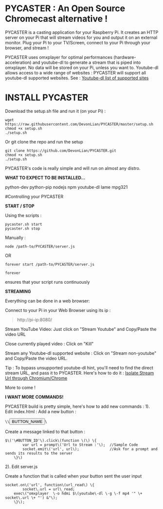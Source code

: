 # PYCASTER : An Open Source Chromecast alternative !

PYCASTER is a casting application for your Raspberry Pi. It creates an HTTP server on your Pi that will stream videos for you and output it on an external monitor. Plug your Pi to your TV/Screen, connect to your Pi through your browser, and stream !

PYCASTER uses omxplayer for optimal performances (hardware-acceleration) and youtube-dl to generate a stream that is piped into omxplayer. No data will be stored on your Pi, unless you want to.
Youtube-dl allows access to a wide range of websites : PYCASTER will support all youtube-dl supported websites. See : <a href="https://rg3.github.io/youtube-dl/supportedsites.html">Youtube-dl list of supported sites</a>

# INSTALL PYCASTER

Download the setup.sh file and run it (on your Pi) :

<pre><code>wget https://raw.githubusercontent.com/DevonLian/PYCASTER/master/setup.sh
chmod +x setup.sh
./setup.sh</code></pre>

Or git clone the repo and run the setup
<pre><code>git clone https://github.com/DevonLian/PYCASTER.git
chmod +x setup.sh
./setup.sh</code></pre>

PYCASTER's code is really simple and will run on almost any distro.

<b>WHAT TO EXPECT TO BE INSTALLED...</b>

python-dev python-pip nodejs npm youtube-dl lame mpg321


#Controlling your PYCASTER

<b>START / STOP </b>

Using the scripts :

<pre><code>pycaster.sh start
pycaster.sh stop</code></pre>

Manually :

<pre><code>node /path-to/PYCASTER/server.js</code></pre>

OR

<pre><code>forever start /path-to/PYCASTER/server.js</code></pre>

<pre><code>forever</code></pre> ensures that your script runs continuously

<b> STREAMING </b>

Everything can be done in a web browser:

Connect to your Pi in your Web Browser using its ip :
<blockquote>http://pi-ip:8080/</blockquote>

Stream YouTube Video: 
Just click on "Stream Youtube" and Copy/Paste the video URL

Close currently played video : 
Click on "Kill"

Stream any Youtube-dl supported website : 
Click on "Stream non-youtube" and Copy/Paste the video URL.

Tip : 
To bypass unsupported youtube-dl hint, you'll need to find the direct stream URL, and pass it to PYCASTER. 
Here's how to do it :
<a href="https://gist.github.com/flyswatter/7357098">Isolate Stream Url through Chromium/Chrome</a>

More to come !

<b>I WANT MORE COMMANDS!</b>

PYCASTER build is pretty simple, here's how to add new commands :
1). Edit index.html : 
Add a new button : 
<pre><code>\<p\>\<input type="button" value="BUTTON_NAME" id="BUTTON_ID" />\</p\></pre></code>

Create a message linked to that button :
<pre><code>$\('\#BUTTON_ID'\).click\(function \(\) \{
		var url = prompt\('Url to Stream :'\);  //Sample Code
		socket.emit\('url', url\);              //Ask for a prompt and sends its results to the server
    \}\)</pre></code>
    
2). Edit server.js

Create a function that is called when your button sent the user input
<pre><code>socket.on\('url', function\(url_read\) \{
      	socket\.url = url\_read;
	exec\("omxplayer  \-o hdmi $\(youtube\-dl \-g \-f mp4 '" \+ socket\.url \+ "') &"\);
	\}\);
